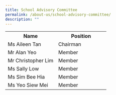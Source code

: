 ```yaml
---
title: School Advisory Committee
permalink: /about-us/school-advisory-committee/
description: ""
---
```

<table>
<tbody>
<tr>
<th style="text-align: center;" width="50%">Name</th>
<th style="text-align: center;" width="50%">Position</th>
</tr>
<tr>
<td>Ms Aileen Tan</td>
<td>Chairman</td>
</tr>
<tr>
<td>Mr Alan Yeo</td>
<td>Member</td>
</tr>
<tr>
<td>Mr Christopher Lim</td>
<td>Member</td>
</tr>
<tr>
<td>Ms Sally Low</td>
<td>Member</td>
</tr>
<tr>
<td>Ms Sim Bee Hia</td>
<td>Member</td>
</tr>
<tr>
<td>Ms Yeo Siew Mei</td>
<td>Member</td>
</tr>
</tbody>
</table>
